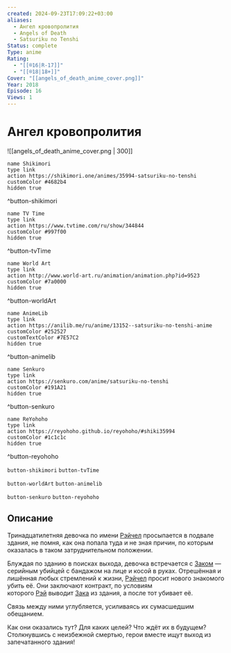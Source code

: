 ```yaml
---
created: 2024-09-23T17:09:22+03:00
aliases:
  - Ангел кровопролития
  - Angels of Death
  - Satsuriku no Tenshi
Status: complete
Type: anime
Rating:
  - "[[®️16|R-17]]"
  - "[[®️18|18+]]"
Cover: "[[angels_of_death_anime_cover.png]]"
Year: 2018
Episode: 16
Views: 1
---
```


# Ангел кровопролития

![[angels_of_death_anime_cover.png | 300]]

```button
name Shikimori
type link
action https://shikimori.one/animes/35994-satsuriku-no-tenshi
customColor #4682b4
hidden true
```
^button-shikimori

```button
name TV Time
type link
action https://www.tvtime.com/ru/show/344844
customColor #997f00
hidden true
```
^button-tvTime

```button
name World Art
type link
action http://www.world-art.ru/animation/animation.php?id=9523
customColor #7a0000
hidden true
```
^button-worldArt

```button
name AnimeLib
type link
action https://anilib.me/ru/anime/13152--satsuriku-no-tenshi-anime
customColor #252527
customTextColor #7E57C2
hidden true
```
^button-animelib

```button
name Senkuro
type link
action https://senkuro.com/anime/satsuriku-no-tenshi
customColor #191A21
hidden true
```
^button-senkuro

```button
name ReYohoho
type link
action https://reyohoho.github.io/reyohoho/#shiki35994
customColor #1c1c1c
hidden true
```
^button-reyohoho

`button-shikimori` `button-tvTime`

`button-worldArt` `button-animelib`

`button-senkuro` `button-reyohoho`

## Описание

Тринадцатилетняя девочка по имени [Рэйчел](https://shikimori.one/characters/138442-rachel-gardner) просыпается в подвале здания, не помня, как она попала туда и не зная причин, по которым оказалась в таком затруднительном положении.

Блуждая по зданию в поисках выхода, девочка встречается с [Заком](https://shikimori.one/characters/138441-isaac-foster) — серийным убийцей с бандажом на лице и косой в руках. Отрешённая и лишённая любых стремлений к жизни, [Рэйчел](https://shikimori.one/characters/138442-rachel-gardner) просит нового знакомого убить её. Они заключают контракт, по условиям которого [Рэй](https://shikimori.one/characters/138442-rachel-gardner) выводит [Зака](https://shikimori.one/characters/138441-isaac-foster) из здания, а после тот убивает её.

Связь между ними углубляется, усиливаясь их сумасшедшим обещанием.

Как они оказались тут? Для каких целей? Что ждёт их в будущем?  
Столкнувшись с неизбежной смертью, герои вместе ищут выход из запечатанного здания!
